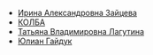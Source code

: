 * [Ирина Александровна Зайцева](Ирина%20Александровна%20Зайцева)
* [КОЛБА](КОЛБА)
* [Татьяна Владимировна Лагутина](Татьяна%20Владимировна%20Лагутина)
* [Юлиан Гайдук](Юлиан%20Гайдук)